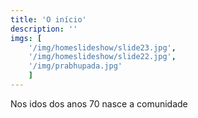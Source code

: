 ```yaml
---
title: 'O início'
description: ''
imgs: [
    '/img/homeslideshow/slide23.jpg',
    '/img/homeslideshow/slide22.jpg',
    '/img/prabhupada.jpg'
    ]
---
```

Nos idos dos anos 70 nasce a comunidade